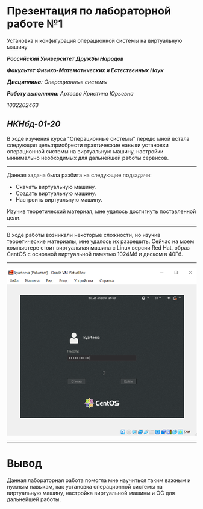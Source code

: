 
# Презентация по лабораторной работе №1
Установка и конфигурация операционной системы на виртуальную машину

***Российский Университет Дружбы Народов***

***Факультет Физико-Математических и Естественных Наук***

 ***Дисциплина:*** *Операционные системы*

 ***Работу выполняла:*** *Артеева Кристина Юрьевна*

 *1032202463*

 *НКНбд-01-20*
 ---

В ходе изучения курса "Операционные системы" передо мной встала следующая цель:приобрести практические навыки установки операционной системы на виртуальную машину, настройки минимально необходимых для
дальнейшей работы сервисов.

 ---
 Данная задача была разбита на следующие подзадачи:
- Скачать виртуальную машину.
- Создать виртуальную машину.
- Настроить виртуальную машину.

 Изучив теоретический материал, мне удалось достигнуть поставленной цели.

 ---

 В ходе работы возникали некоторые сложности, но изучив теоретические материалы, мне удалось их разрешить.
 Сейчас на моем компьютере стоит виртуальная машина с Linux версии Red Hat, образ CentOS c основной виртуальной памятью 1024Мб и диском в 40Гб.

 ---

 ![Функционирующая виртуальная машина](screens/1.20.png)

 ---

 # Вывод
 Данная лабораторная работа помогла мне научиться таким важным и нужным навыкам, как установка операционной системы на виртуальную машину, настройка виртуальной машины и ОС для дальнейшей работы.
